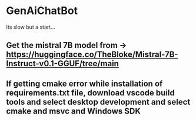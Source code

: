 # GenAiChatBot

Its slow but a start...

## Get the mistral 7B model from -> https://huggingface.co/TheBloke/Mistral-7B-Instruct-v0.1-GGUF/tree/main

## If getting cmake error while installation of requirements.txt file, download vscode build tools and select desktop development and select cmake and msvc and Windows SDK